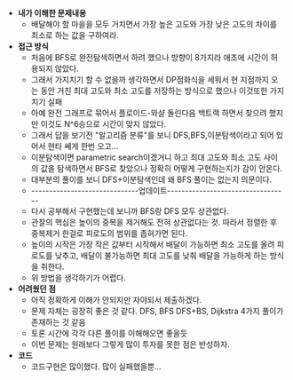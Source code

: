 - **내가 이해한 문제내용**
  - 배달해야 할 마을을 모두 거치면서 가장 높은 고도와 가장 낮은 고도의 차이를 최소로 하는 값을 구하여라.
- **접근 방식**
  - 처음에 BFS로 완전탐색하면서 하려 했으나 방향이 8가지라 애초에 시간이 허용되지 않았다.
  - 그래서 가지치기 할 수 없을까 생각하면서 DP점화식을 세워서 현 지점까지 오는 동안 거친 최대 고도와 최소 고도를 저장하는 방식으로 했으나 이것또한 가지치기 실패
  - 아예 완전 그래프로 묶어서 플로이드-와샬 돌린다음 백트랙 하면서 찾으려 했지만 이것도 N^6승으로 시간이 맞지 않았다.
  - 그래서 답을 보기전 "알고리즘 분류"를 보니 DFS,BFS,이분탐색이라고 되어 있어서 현타 쎄게 한번 오고...
  - 이분탐색이면 parametric search이겠거니 하고 최대 고도와 최소 고도 사이의 값을 탐색하면서 BFS로 찾았으나 정확히 어떻게 구현하는지가 감이 안온다.
  - 대부분의 풀이를 보니 DFS+이분탐색인데 왜 BFS 풀이는 없는지 의문이다.
  - ------------------------------업데이트----------------------------------
  - 다시 공부해서 구현했는데 보니까 BFS랑 DFS 모두 상관없다.
  - 관찰의 핵심은 높이의 중복을 제거해도 전혀 상관없다는 것. 따라서 정렬한 후 중복제거 한걸로 피로도의 범위를 좁혀가면 된다.
  - 높이의 시작은 가장 작은 값부터 시작해서 배달이 가능하면 최소 고도를 올려 피로도를 낮추고, 배달이 불가능하면 최대 고도를 낮춰 배달을 가능하게 하는 방식을 취한다.
  - 위 방법을 생각하기가 어렵다.
- **어려웠던 점**
  - 아직 정확하게 이해가 안되지만 자야되서 제출하겠다.
  - 문제 자체는 굉장히 좋은 것 같다. DFS, BFS DFS+BS, Dijkstra 4가지 풀이가 존재하는 것 같음
  - 토론 시간에 각각 다른 풀이를 이해해오면 좋을듯
  - 이번 문제는 원래보다 그렇게 많이 투자를 못한 점은 반성하자.
- **코드**
  - 코드구현은 많이했다. 많이 실패했을뿐...
